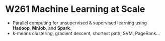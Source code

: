 # W261 Machine Learning at Scale

+ Parallel computing for unsupervised & supervised learning using **Hadoop**, **MrJob**, and **Spark**.
+ k-means clustering, gradient descent, shortest path, SVM, PageRank...
